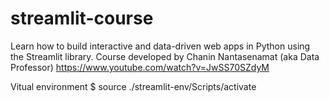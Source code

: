 # streamlit-course
Learn how to build interactive and data-driven web apps in Python using the Streamlit library.  Course developed by Chanin Nantasenamat (aka Data Professor)
https://www.youtube.com/watch?v=JwSS70SZdyM

Vitual environment
$ source ./streamlit-env/Scripts/activate